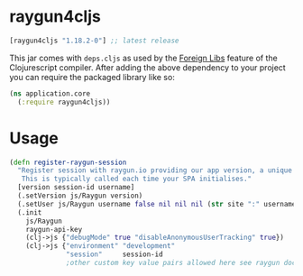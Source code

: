 # raygun4cljs

[](dependency)
```clojure
[raygun4cljs "1.18.2-0"] ;; latest release
```
[](/dependency)

This jar comes with `deps.cljs` as used by the [Foreign Libs][flibs] feature
of the Clojurescript compiler. After adding the above dependency to your project
you can require the packaged library like so:

```clojure
(ns application.core
  (:require raygun4cljs))
```
# Usage
```clojure
(defn register-raygun-session
  "Register session with raygun.io providing our app version, a unique session identifier and username.
   This is typically called each time your SPA initialises."
  [version session-id username]
  (.setVersion js/Raygun version)
  (.setUser js/Raygun username false nil nil nil (str site ":" username))
  (.init
    js/Raygun
    raygun-api-key
    (clj->js {"debugMode" true "disableAnonymousUserTracking" true})
    (clj->js {"environment" "development"
              "session"     session-id
              ;other custom key value pairs allowed here see raygun documentation.})))
```
[flibs]: https://github.com/clojure/clojurescript/wiki/Foreign-Dependencies